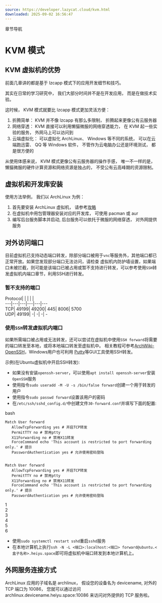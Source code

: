 ```yaml
---
source: https://developer.lazycat.cloud/kvm.html
downloaded: 2025-09-02 16:56:47
---
```


章节导航

# KVM 模式 ​

## KVM 虚拟机的优势 ​

前面几章讲的都是基于 lzcapp 模式下的应用开发细节和技巧。

其实在日常的学习研究中， 我们大部分时间并不是在开发应用， 而是在做技术实验。

这时候， KVM 模式就要比 lzcapp 模式更加灵活方便：

  1. 折腾简单： KVM 并不像 lzcapp 有那么多限制， 折腾起来更像公有云服务器
  2. 网络穿透： KVM 直接可以利用懒猫微服的网络穿透能力， 在 KVM 起一些实验的服务， 外网马上可以访问到
  3. 云端虚拟化： 可以虚拟化 ArchLinux、 Windows 等不同的系统， 可以在云端跑迅雷、 QQ 等 Windows 软件， 不管作为云电脑办公还是环境测试， 都是很方便的



从使用体感来说， KVM 模式更像公有云服务器的操作手感， 唯一不一样的是， 懒猫微服的硬件计算资源和网络资源是独占的， 不受公有云高峰期的资源限制。

## 虚拟机和开发库安装 ​

使用方法举例， 我们以 ArchLinux 为例：

  1. 首先要安装 ArchLinux 虚拟机， 请参考[攻略](<https://lazycat.cloud/playground//#/guideline/423>)
  2. 在虚拟机中用包管理器安装对应的开发库， 可使用 pacman 或 aur
  3. 编写后台服务脚本并启动, 后台服务可以依托于微服的网络穿透， 对外网提供服务



## 对外访问端口 ​

目前虚拟机已支持动态端口转发，除部分端口被用于`vnc`等服务外，其他端口都已正常开放。如果您发现部分端口无法访问，请检查 虚拟机内防护墙设置，如果端口未被拦截，则可能是该端口已被占用或暂不支持进行转发，可以参考使用`SSH`转发虚拟机内端口章节，利用SSH进行转发。

### 暂不支持的端口 ​

Protocol| | | | |   
---|---|---|---|---|---  
TCP| 49199| 49200| 445| 8006| 5700  
UDP| 49199| -| -| -| -  
  
### 使用`SSH`转发虚拟机内端口 ​

如果所需端口被占用或无法转发，还可以尝试在虚拟机中使用`SSH forward`将需要的端口转发至本地，或将本地端口转发至虚拟机中。 相关教程可参考[ArchWiki-OpenSSH](<https://wiki.archlinux.org/title/OpenSSH#Forwarding_other_ports>)，Windows用户也可利用 [Putty](<https://apps.microsoft.com/detail/xpfnzksklbp7rj?hl=en-US&gl=US>)等GUI工具使用SSH转发。

示例(在Ubuntu虚拟机中开启SSH转发):

  * 如果没有安装`openssh-server`，可以使用`apt install openssh-server`安装`OpenSSH`服务
  * 使用指令`sudo useradd -M -U -s /bin/false forward`创建一个用于转发的用户
  * 使用指令`sudo passwd forward`设置该用户的密码
  * 在`/etc/ssh/sshd_config.d/`中创建文件`30-forward.conf`并填写下面的配置:



bash
    
    
    Match User forward
       AllowTcpForwarding yes # 开启TCP转发
       PermitTTY no # 禁用ptty
       X11Forwarding no # 禁用X11转发
       ForceCommand echo 'This account is restricted to port forwarding only.' # 提示
       PasswordAuthentication yes # 允许使用密码登陆
    
    
    Match User forward
       AllowTcpForwarding yes # 开启TCP转发
       PermitTTY no # 禁用ptty
       X11Forwarding no # 禁用X11转发
       ForceCommand echo 'This account is restricted to port forwarding only.' # 提示
       PasswordAuthentication yes # 允许使用密码登陆

1  
2  
3  
4  
5  
6  


  * 使用`sudo systemctl restart sshd`重启`sshd`服务
  * 在本地计算机上执行`ssh -N -L <端口>:localhost:<端口> forward@ubuntu.<盒子名称>.heiyu.space`即可将虚拟机中端口转发到本地计算机上。



## 外网服务连接方式 ​

ArchLinux 应用的子域名是 archlinux， 假设您的设备名为 devicename, 对外的 TCP 端口为 10086， 您就可以通过访问 archlinux.devicename.heiyu.space:10086 来访问对外提供的 TCP 服务啦。
